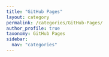```yaml
---
title: "GitHub Pages"
layout: category
permalink: /categories/GitHub-Pages/
author_profile: true
taxonomy: GitHub Pages
sidebar:
  nav: "categories"
---
```

